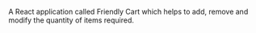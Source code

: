 A React application called Friendly Cart which helps to add, remove and modify the quantity of items required.
